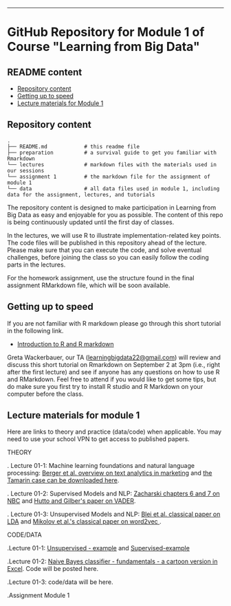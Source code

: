 
---
# GitHub Repository for Module 1 of Course  "Learning from Big Data"

## README content
<!-- vim-markdown-toc GFM -->

* [Repository content](#repository-content)
* [Getting up to speed](#Getting-up-to-speed)
* [Lecture materials for Module 1](#lecture-materials)

  
<!-- vim-markdown-toc -->

## Repository content

```
.
├── README.md            # this readme file
├── preparation          # a survival guide to get you familiar with Rmarkdown
└── lectures             # markdown files with the materials used in our sessions 
└── assignment 1         # the markdown file for the assignment of module 1 
└── data                 # all data files used in module 1, including data for the assignment, lectures, and tutorials

```

The repository content is designed to make participation in Learning from Big Data as easy and enjoyable for you as possible. The content of this repo is being continuously updated until the first day of classes. 

In the lectures, we will use R to illustrate implementation-related key points. The code files will be published in this repository ahead of the lecture. Please make sure that you can execute the code, and solve eventual challenges, before joining the class so you can easily follow the coding parts in the lectures.  

For the homework assignment, use the structure found in the final assignment RMarkdown file, which will be soon available.

## Getting up to speed

If you are not familiar with R markdown please go through this short tutorial in the following link.

- [Introduction to R and R markdown](https://github.com/guiliberali/Learning-from-Big-Data-Module-1/blob/main/preparation/Intro-to-RMarkdown.pdf)

Greta Wackerbauer, our TA (learningbigdata22@gmail.com) will review and discuss this short tutorial on Rmarkdown on September 2 at 3pm (i.e., right after the first lecture) and see if anyone has any questions on how to use R and RMarkdown. Feel free to attend if you would like to get some tips, but do make sure you first try to install R studio and R Markdown on your computer before the class.  

 
## Lecture materials for module 1
 
Here are links to theory and practice (data/code) when applicable. You may need to use your school VPN to get access to published papers.

THEORY

. Lecture 01-1: Machine learning foundations and natural language processing: [Berger et al. overview on text analytics in marketing](https://journals.sagepub.com/doi/full/10.1177/0022242919873106 ) and [the Tamarin case can be downloaded here](https://www.thecasecentre.org/course/registerForCourse?ucc=C%2D4874%2D6030%2DSCH).   

. Lecture 01-2: Supervised Models and NLP: [Zacharski chapters 6 and 7 on NBC](http://guidetodatamining.com/) and [Hutto and Gilber's paper on VADER](https://ojs.aaai.org/index.php/ICWSM/article/view/14550).   

. Lecture 01-3: Unsupervised Models and NLP: [Blei et al. classical paper on LDA](https://dl.acm.org/doi/10.5555/944919.944937) and  [Mikolov et al.'s classical paper on word2vec ](https://arxiv.org/abs/1301.3781).   


CODE/DATA

.Lecture 01-1:
[Unsupervised - example](https://github.com/guiliberali/Learning-from-Big-Data-Module-1/blob/main/lectures/Lecture_1/unsupervised-example.Rmd) and 
[Supervised-example](https://github.com/guiliberali/Learning-from-Big-Data-Module-1/blob/main/lectures/Lecture_1/Supervised-example.R)

.Lecture 01-2: [Naive Bayes classifier - fundamentals - a cartoon version in Excel](https://github.com/guiliberali/Learning-from-Big-Data-Module-1/blob/main/lectures/Lecture_2/Cartoon_Example_NBC.xlsx). Code will be posted here. 


.Lecture 01-3: code/data will be here.  

.Assignment Module 1   
 

